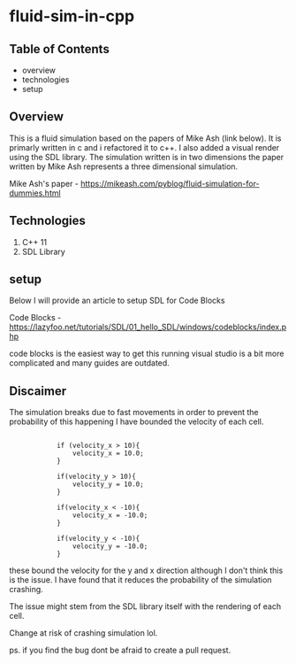 # fluid-sim-in-cpp

## Table of Contents
+ overview
+ technologies
+ setup

## Overview
This is a fluid simulation based on the papers of Mike Ash (link below). It is primarly written in c and i refactored it to c++.
I also added a visual render using the SDL library. The simulation written is in two dimensions the paper written by Mike Ash represents
a three dimensional simulation.

Mike Ash's paper - https://mikeash.com/pyblog/fluid-simulation-for-dummies.html

## Technologies
1. C++ 11
2. SDL Library

## setup

Below I will provide an article to setup SDL for Code Blocks

Code Blocks - https://lazyfoo.net/tutorials/SDL/01_hello_SDL/windows/codeblocks/index.php

code blocks is the easiest way to get this running visual studio is a bit more complicated 
and many guides are outdated.

## Discaimer

The simulation breaks due to fast movements in order to prevent the probability
of this happening I have bounded the velocity of each cell.

```

            if (velocity_x > 10){
                velocity_x = 10.0;
            }

            if(velocity_y > 10){
                velocity_y = 10.0;
            }

            if(velocity_x < -10){
                velocity_x = -10.0;
            }

            if(velocity_y < -10){
                velocity_y = -10.0;
            }
```

these bound the velocity for the y and x direction
although I don't think this is the issue. I have found that
it reduces the probability of the simulation crashing.

The issue might stem from the SDL library itself with the rendering of each cell.

Change at risk of crashing simulation lol.

ps. if you find the bug dont be afraid to create a pull request.

